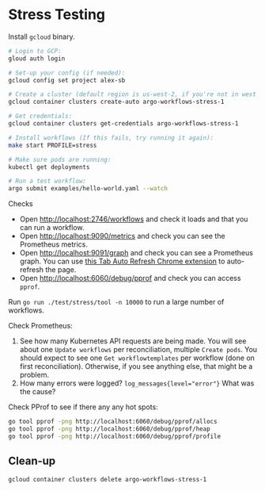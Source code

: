 # Stress Testing

Install `gcloud` binary.

```bash
# Login to GCP:
gloud auth login

# Set-up your config (if needed):
gcloud config set project alex-sb

# Create a cluster (default region is us-west-2, if you're not in west of the USA, you might want at different region):
gcloud container clusters create-auto argo-workflows-stress-1

# Get credentials:
gcloud container clusters get-credentials argo-workflows-stress-1                             

# Install workflows (If this fails, try running it again):
make start PROFILE=stress

# Make sure pods are running:
kubectl get deployments

# Run a test workflow:
argo submit examples/hello-world.yaml --watch
```

Checks

* Open <http://localhost:2746/workflows> and check it loads and that you can run a workflow.
* Open <http://localhost:9090/metrics> and check you can see the Prometheus metrics.
* Open <http://localhost:9091/graph> and check you can see a Prometheus graph. You can
  use [this Tab Auto Refresh Chrome extension](https://chrome.google.com/webstore/detail/tab-auto-refresh/oomoeacogjkolheacgdkkkhbjipaomkn)
  to auto-refresh the page.
* Open <http://localhost:6060/debug/pprof> and check you can access `pprof`.

Run `go run ./test/stress/tool -n 10000` to run a large number of workflows.

Check Prometheus:

1. See how many Kubernetes API requests are being made. You will see about one `Update workflows`
   per reconciliation, multiple `Create pods`. You should expect to see one `Get workflowtemplates` per workflow (done
   on first reconciliation). Otherwise, if you see anything else, that might be a problem.
2. How many errors were logged? `log_messages{level="error"}` What was the cause?

Check PProf to see if there any any hot spots:

```bash
go tool pprof -png http://localhost:6060/debug/pprof/allocs
go tool pprof -png http://localhost:6060/debug/pprof/heap
go tool pprof -png http://localhost:6060/debug/pprof/profile
```

## Clean-up

```bash
gcloud container clusters delete argo-workflows-stress-1
```
